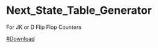 # Next_State_Table_Generator
For JK or D Flip Flop Counters

[#Download](https://github.com/byter11/Next_State_Table_Generator/releases/download/1.0/program.exe)
